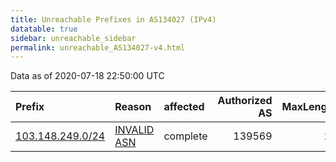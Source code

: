 ```yaml
---
title: Unreachable Prefixes in AS134027 (IPv4)
datatable: true
sidebar: unreachable_sidebar
permalink: unreachable_AS134027-v4.html
---
```


Data as of 2020-07-18 22:50:00 UTC


<div class="datatable-begin"></div>

| Prefix                                                     | Reason                                                                                                   | affected   |   Authorized AS |   MaxLength | Anchor                                       |   unreachable /24s |
|:-----------------------------------------------------------|:---------------------------------------------------------------------------------------------------------|:-----------|----------------:|------------:|:---------------------------------------------|-------------------:|
| [103.148.249.0/24](https://stat.ripe.net/103.148.249.0/24) | [INVALID ASN](https://rpki-validator.ripe.net/announcement-preview?asn=AS134027&prefix=103.148.249.0/24) | complete   |          139569 |          24 | [APNIC](unreachable_APNIC_RPKI_Root-v4.html) |                  1 |

<div class="datatable-end"></div>